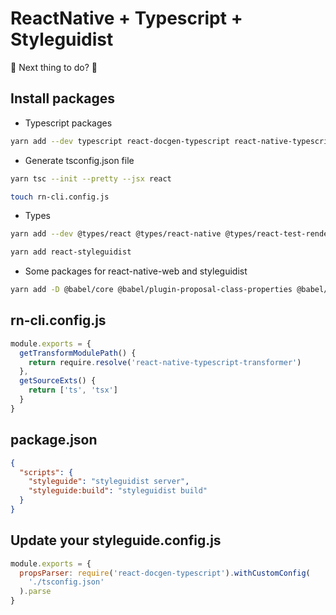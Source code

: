 # ReactNative + Typescript + Styleguidist

🤔 Next thing to do? 🌮

## Install packages

- Typescript packages

```sh
yarn add --dev typescript react-docgen-typescript react-native-typescript-transformer
```

- Generate tsconfig.json file

```sh
yarn tsc --init --pretty --jsx react
```

```sh
touch rn-cli.config.js
```

- Types

```sh
yarn add --dev @types/react @types/react-native @types/react-test-renderer
```

```sh
yarn add react-styleguidist
```

- Some packages for react-native-web and styleguidist

```sh
yarn add -D @babel/core @babel/plugin-proposal-class-properties @babel/plugin-proposal-object-rest-spread @babel/polyfill @babel/preset-env babel-loader babel-plugin-react-native-web file-loader metro-react-native-babel-preset react-art react-dom react-native-web react-styleguidist webpack webpack-cli webpack-dev-server ts-loader @types/react-dom @types/jest
```

## rn-cli.config.js

```js
module.exports = {
  getTransformModulePath() {
    return require.resolve('react-native-typescript-transformer')
  },
  getSourceExts() {
    return ['ts', 'tsx']
  }
}
```

## package.json

```json
{
  "scripts": {
    "styleguide": "styleguidist server",
    "styleguide:build": "styleguidist build"
  }
}
```

## Update your styleguide.config.js

```js
module.exports = {
  propsParser: require('react-docgen-typescript').withCustomConfig(
    './tsconfig.json'
  ).parse
}
```
